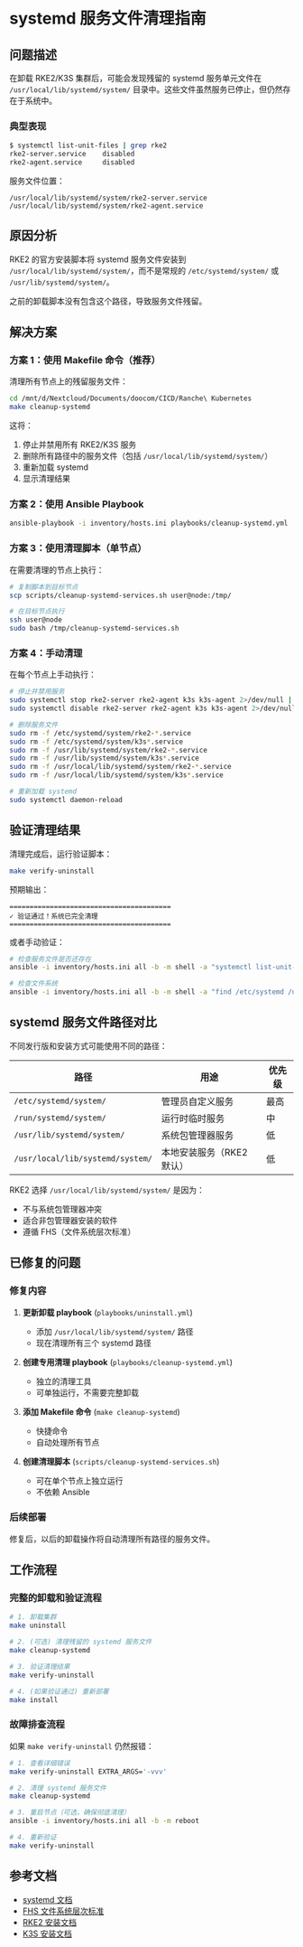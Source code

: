 # systemd 服务文件清理指南

## 问题描述

在卸载 RKE2/K3S 集群后，可能会发现残留的 systemd 服务单元文件在 `/usr/local/lib/systemd/system/` 目录中。这些文件虽然服务已停止，但仍然存在于系统中。

### 典型表现

```bash
$ systemctl list-unit-files | grep rke2
rke2-server.service    disabled
rke2-agent.service     disabled
```

服务文件位置：
```
/usr/local/lib/systemd/system/rke2-server.service
/usr/local/lib/systemd/system/rke2-agent.service
```

## 原因分析

RKE2 的官方安装脚本将 systemd 服务文件安装到 `/usr/local/lib/systemd/system/`，而不是常规的 `/etc/systemd/system/` 或 `/usr/lib/systemd/system/`。

之前的卸载脚本没有包含这个路径，导致服务文件残留。

## 解决方案

### 方案 1：使用 Makefile 命令（推荐）

清理所有节点上的残留服务文件：

```bash
cd /mnt/d/Nextcloud/Documents/doocom/CICD/Ranche\ Kubernetes
make cleanup-systemd
```

这将：
1. 停止并禁用所有 RKE2/K3S 服务
2. 删除所有路径中的服务文件（包括 `/usr/local/lib/systemd/system/`）
3. 重新加载 systemd
4. 显示清理结果

### 方案 2：使用 Ansible Playbook

```bash
ansible-playbook -i inventory/hosts.ini playbooks/cleanup-systemd.yml
```

### 方案 3：使用清理脚本（单节点）

在需要清理的节点上执行：

```bash
# 复制脚本到目标节点
scp scripts/cleanup-systemd-services.sh user@node:/tmp/

# 在目标节点执行
ssh user@node
sudo bash /tmp/cleanup-systemd-services.sh
```

### 方案 4：手动清理

在每个节点上手动执行：

```bash
# 停止并禁用服务
sudo systemctl stop rke2-server rke2-agent k3s k3s-agent 2>/dev/null || true
sudo systemctl disable rke2-server rke2-agent k3s k3s-agent 2>/dev/null || true

# 删除服务文件
sudo rm -f /etc/systemd/system/rke2-*.service
sudo rm -f /etc/systemd/system/k3s*.service
sudo rm -f /usr/lib/systemd/system/rke2-*.service
sudo rm -f /usr/lib/systemd/system/k3s*.service
sudo rm -f /usr/local/lib/systemd/system/rke2-*.service
sudo rm -f /usr/local/lib/systemd/system/k3s*.service

# 重新加载 systemd
sudo systemctl daemon-reload
```

## 验证清理结果

清理完成后，运行验证脚本：

```bash
make verify-uninstall
```

预期输出：

```
========================================
✓ 验证通过！系统已完全清理
========================================
```

或者手动验证：

```bash
# 检查服务文件是否还存在
ansible -i inventory/hosts.ini all -b -m shell -a "systemctl list-unit-files | grep -E '(rke2|k3s)' || echo '无残留服务'"

# 检查文件系统
ansible -i inventory/hosts.ini all -b -m shell -a "find /etc/systemd /usr/lib/systemd /usr/local/lib/systemd -name '*rke2*' -o -name '*k3s*' 2>/dev/null || echo '无残留文件'"
```

## systemd 服务文件路径对比

不同发行版和安装方式可能使用不同的路径：

| 路径 | 用途 | 优先级 |
|------|------|--------|
| `/etc/systemd/system/` | 管理员自定义服务 | 最高 |
| `/run/systemd/system/` | 运行时临时服务 | 中 |
| `/usr/lib/systemd/system/` | 系统包管理器服务 | 低 |
| `/usr/local/lib/systemd/system/` | 本地安装服务（RKE2 默认） | 低 |

RKE2 选择 `/usr/local/lib/systemd/system/` 是因为：
- 不与系统包管理器冲突
- 适合非包管理器安装的软件
- 遵循 FHS（文件系统层次标准）

## 已修复的问题

### 修复内容

1. **更新卸载 playbook** (`playbooks/uninstall.yml`)
   - 添加 `/usr/local/lib/systemd/system/` 路径
   - 现在清理所有三个 systemd 路径

2. **创建专用清理 playbook** (`playbooks/cleanup-systemd.yml`)
   - 独立的清理工具
   - 可单独运行，不需要完整卸载

3. **添加 Makefile 命令** (`make cleanup-systemd`)
   - 快捷命令
   - 自动处理所有节点

4. **创建清理脚本** (`scripts/cleanup-systemd-services.sh`)
   - 可在单个节点上独立运行
   - 不依赖 Ansible

### 后续部署

修复后，以后的卸载操作将自动清理所有路径的服务文件。

## 工作流程

### 完整的卸载和验证流程

```bash
# 1. 卸载集群
make uninstall

# 2. (可选) 清理残留的 systemd 服务文件
make cleanup-systemd

# 3. 验证清理结果
make verify-uninstall

# 4. (如果验证通过) 重新部署
make install
```

### 故障排查流程

如果 `make verify-uninstall` 仍然报错：

```bash
# 1. 查看详细错误
make verify-uninstall EXTRA_ARGS='-vvv'

# 2. 清理 systemd 服务文件
make cleanup-systemd

# 3. 重启节点（可选，确保彻底清理）
ansible -i inventory/hosts.ini all -b -m reboot

# 4. 重新验证
make verify-uninstall
```

## 参考文档

- [systemd 文档](https://www.freedesktop.org/software/systemd/man/systemd.unit.html)
- [FHS 文件系统层次标准](https://refspecs.linuxfoundation.org/FHS_3.0/fhs/index.html)
- [RKE2 安装文档](https://docs.rke2.io/install/methods/)
- [K3S 安装文档](https://docs.k3s.io/installation)

